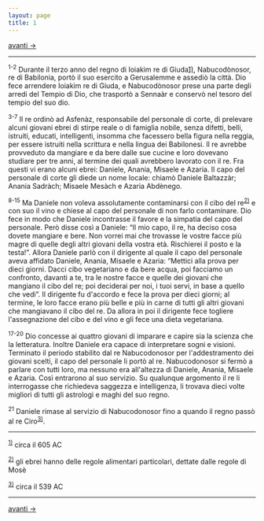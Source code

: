 ```yaml
---
layout: page
title: 1
---
```

[avanti ->](da02.html)
 
------------------------------------------------------------------------
<sup>1-2</sup> Durante il terzo anno del regno di Ioiakìm re di
Giuda<a href="#fn__1" id="fnt__1" class="fn_top">1)</a></sup>, Nabucodònosor, re di Babilonia, portò il
suo esercito a Gerusalemme e assediò la città. Dio fece arrendere
Ioiakìm re di Giuda, e Nabucodònosor prese una parte degli arredi del
Tempio di Dio, che trasportò a Sennaàr e conservò nel tesoro del tempio
del suo dio.

<sup>3-7</sup> Il re ordinò ad Asfenàz, responsabile del personale di
corte, di prelevare alcuni giovani ebrei di stirpe reale o di famiglia
nobile, senza difetti, belli, istruiti, educati, intelligenti, insomma
che facessero bella figura nella reggia, per essere istruiti nella
scrittura e nella lingua dei Babilonesi. Il re avrebbe provveduto da
mangiare e da bere dalle sue cucine e loro dovevano studiare per tre
anni, al termine dei quali avrebbero lavorato con il re. Fra questi vi
erano alcuni ebrei: Daniele, Anania, Misaele e Azaria. Il capo del
personale di corte gli diede un nome locale: chiamò Daniele Baltazzàr;
Anania Sadràch; Misaele Mesàch e Azaria Abdènego.

<sup>8-15</sup> Ma Daniele non voleva assolutamente contaminarsi con il
cibo del re<sup><a href="#fn__2" id="fnt__2" class="fn_top">2)</a></sup> e con suo il vino e chiese al capo
del personale di non farlo contaminare. Dio fece in modo che Daniele
incontrasse il favore e la simpatia del capo del personale. Però disse
così a Daniele: “Il mio capo, il re, ha deciso cosa dovete mangiare e
bere. Non vorrei mai che trovasse le vostre facce più magre di quelle
degli altri giovani della vostra età. Rischierei il posto e la testa\!”.
Allora Daniele parlò con il dirigente al quale il capo del personale
aveva affidato Daniele, Anania, Misaele e Azaria: “Mettici alla prova
per dieci giorni. Dacci cibo vegetariano e da bere acqua, poi facciamo
un confronto, davanti a te, tra le nostre facce e quelle dei giovani che
mangiano il cibo del re; poi deciderai per noi, i tuoi servi, in base a
quello che vedi”. Il dirigente fu d'accordo e fece la prova per dieci
giorni; al termine, le loro facce erano più belle e più in carne di
tutti gli altri giovani che mangiavano il cibo del re. Da allora in poi
il dirigente fece togliere l'assegnazione del cibo e del vino e gli fece
una dieta vegetariana.

<sup>17-20</sup> Dio concesse ai quattro giovani di imparare e capire
sia la scienza che la letteratura. Inoltre Daniele era capace di
interpretare sogni e visioni. Terminato il periodo stabilito dal re
Nabucodonosor per l'addestramento dei giovani scelti, il capo del
personale li portò al re. Nabucodonosor si fermò a parlare con tutti
loro, ma nessuno era all'altezza di Daniele, Anania, Misaele e Azaria.
Così entrarono al suo servizio. Su qualunque argomento il re li
interrogasse che richiedeva saggezza e intelligenza, li trovava dieci
volte migliori di tutti gli astrologi e maghi del suo regno.

<sup>21</sup> Daniele rimase al servizio di Nabucodonosor fino a quando
il regno passò al re Ciro<sup><a href="#fn__3" id="fnt__3" class="fn_top">3)</a></sup>.

------------------------------------------------------------------------
<sup><a href="#fnt__1" id="fn__1" class="fn_bot">1)</a></sup>
circa il 605 AC

<sup><a href="#fnt__2" id="fn__2" class="fn_bot">2)</a></sup>
gli ebrei hanno delle regole alimentari particolari, dettate dalle
regole di Mosè

<sup><a href="#fnt__3" id="fn__3" class="fn_bot">3)</a></sup>
circa il 539 AC
 
------------------------------------------------------------------------
[avanti ->](da02.html)
